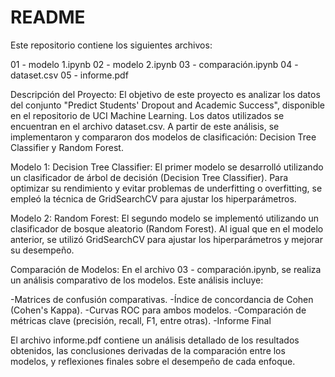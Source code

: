 
# README
Este repositorio contiene los siguientes archivos:

01 - modelo 1.ipynb
02 - modelo 2.ipynb
03 - comparación.ipynb
04 - dataset.csv
05 - informe.pdf

Descripción del Proyecto:
El objetivo de este proyecto es analizar los datos del conjunto "Predict Students' Dropout and Academic Success", disponible en el repositorio de UCI Machine Learning. Los datos utilizados se encuentran en el archivo dataset.csv. A partir de este análisis, se implementaron y compararon dos modelos de clasificación: Decision Tree Classifier y Random Forest.

Modelo 1: Decision Tree Classifier:
El primer modelo se desarrolló utilizando un clasificador de árbol de decisión (Decision Tree Classifier). Para optimizar su rendimiento y evitar problemas de underfitting o overfitting, se empleó la técnica de GridSearchCV para ajustar los hiperparámetros.

Modelo 2: Random Forest:
El segundo modelo se implementó utilizando un clasificador de bosque aleatorio (Random Forest). Al igual que en el modelo anterior, se utilizó GridSearchCV para ajustar los hiperparámetros y mejorar su desempeño.

Comparación de Modelos:
En el archivo 03 - comparación.ipynb, se realiza un análisis comparativo de los modelos. Este análisis incluye:

-Matrices de confusión comparativas.
-Índice de concordancia de Cohen (Cohen's Kappa).
-Curvas ROC para ambos modelos.
-Comparación de métricas clave (precisión, recall, F1, entre otras).
-Informe Final

El archivo informe.pdf contiene un análisis detallado de los resultados obtenidos, las conclusiones derivadas de la comparación entre los modelos, y reflexiones finales sobre el desempeño de cada enfoque.
